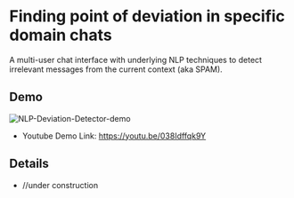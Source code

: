 # Finding point of deviation in specific domain chats
A multi-user chat interface with underlying NLP techniques to detect irrelevant messages from the current context (aka SPAM).

## Demo
![NLP-Deviation-Detector-demo](https://user-images.githubusercontent.com/111107641/206899582-cf297dea-ed98-4b7a-a4b3-68e7ca24cfd9.png)
- Youtube Demo Link: https://youtu.be/038Idffqk9Y

## Details
- //under construction
